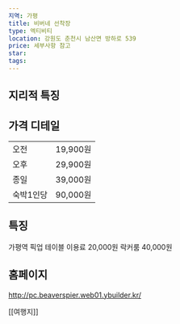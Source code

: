 ```yaml
---
지역: 가평
title: 비버네 선착장
type: 엑티비티
location: 강원도 춘천시 남산면 방하로 539
price: 세부사항 참고
star: 
tags:
---
```

## 지리적 특징


## 가격 디테일
|   |   |
|---|---|
|오전|19,900원|
|오후|29,900원|
|종일|39,000원|
|숙박1인당|90,000원|

## 특징 
가평역 픽업
테이블 이용료 20,000원
락커룸 40,000원

## 홈페이지
http://pc.beaverspier.web01.ybuilder.kr/



[[여행지]]